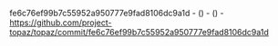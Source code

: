 fe6c76ef99b7c55952a950777e9fad8106dc9a1d -  () -  () - https://github.com/project-topaz/topaz/commit/fe6c76ef99b7c55952a950777e9fad8106dc9a1d
